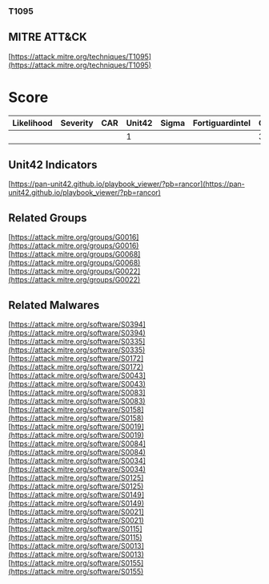 
### T1095
## MITRE ATT&CK
[https://attack.mitre.org/techniques/T1095](https://attack.mitre.org/techniques/T1095)

# Score

| Likelihood | Severity | CAR | Unit42 | Sigma | Fortiguardintel | Groups | Malwares | Tools |
| ---------- | -------- | --- | ------ | ----- | --------------- | ---  | --- | --- |
 |   |   |   | 1 |   |   | 3 | 15 |   |



## Unit42 Indicators

[https://pan-unit42.github.io/playbook_viewer/?pb=rancor](https://pan-unit42.github.io/playbook_viewer/?pb=rancor)
[]()


## Related Groups

[https://attack.mitre.org/groups/G0016](https://attack.mitre.org/groups/G0016)
[https://attack.mitre.org/groups/G0068](https://attack.mitre.org/groups/G0068)
[https://attack.mitre.org/groups/G0022](https://attack.mitre.org/groups/G0022)
[]()


## Related Malwares

[https://attack.mitre.org/software/S0394](https://attack.mitre.org/software/S0394)
[https://attack.mitre.org/software/S0335](https://attack.mitre.org/software/S0335)
[https://attack.mitre.org/software/S0172](https://attack.mitre.org/software/S0172)
[https://attack.mitre.org/software/S0043](https://attack.mitre.org/software/S0043)
[https://attack.mitre.org/software/S0083](https://attack.mitre.org/software/S0083)
[https://attack.mitre.org/software/S0158](https://attack.mitre.org/software/S0158)
[https://attack.mitre.org/software/S0019](https://attack.mitre.org/software/S0019)
[https://attack.mitre.org/software/S0084](https://attack.mitre.org/software/S0084)
[https://attack.mitre.org/software/S0034](https://attack.mitre.org/software/S0034)
[https://attack.mitre.org/software/S0125](https://attack.mitre.org/software/S0125)
[https://attack.mitre.org/software/S0149](https://attack.mitre.org/software/S0149)
[https://attack.mitre.org/software/S0021](https://attack.mitre.org/software/S0021)
[https://attack.mitre.org/software/S0115](https://attack.mitre.org/software/S0115)
[https://attack.mitre.org/software/S0013](https://attack.mitre.org/software/S0013)
[https://attack.mitre.org/software/S0155](https://attack.mitre.org/software/S0155)
[]()
